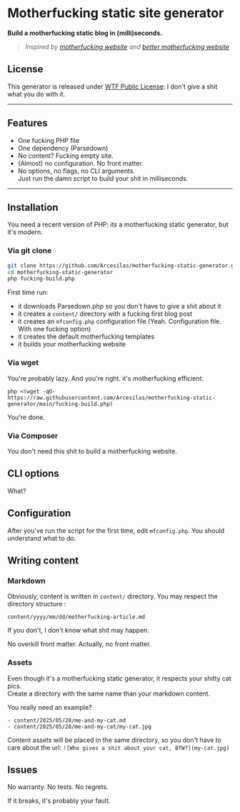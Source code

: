 # Motherfucking static site generator

**Build a motherfucking static blog in (milli)seconds.**  

> *Inspired by [motherfucking website](https://motherfuckingwebsite.com) and [better motherfucking website](http://bettermotherfuckingwebsite.com/)*

## License

This generator is released under [WTF Public License](https://www.wtfpl.net/): I don't give a shit what you do with it.

---

## Features

- One fucking PHP file
- One dependency (Parsedown)
- No content? Fucking empty site.
- (Almost) no configuration. No front matter.
- No options, no flags, no CLI arguments.  
  Just run the damn script to build your shit in milliseconds.

---

## Installation

You need a recent version of PHP: its a motherfucking static generator, but it's modern.

### Via git clone

```bash
git clone https://github.com/Arcesilas/motherfucking-static-generator.git
cd motherfucking-static-generator
php fucking-build.php
```

First time run:
- it downloads Parsedown.php so you don't have to give a shit about it
- it creates a `content/` directory with a fucking first blog post
- it creates an `mfconfig.php` configuration file (Yeah. Configuration file. With one fucking option)
- it creates the default motherfucking templates
- it builds your motherfucking website

### Via wget

You're probably lazy. And you're right. it's motherfucking efficient.

```
php <(wget -qO- https://raw.githubusercontent.com/Arcesilas/motherfucking-static-generator/main/fucking-build.php)
```
You're done.

### Via Composer

You don't need this shit to build a motherfucking website.

## CLI options

What?

## Configuration

After you've run the script for the first time, edit `mfconfig.php`. You should understand what to do.

## Writing content

### Markdown

Obviously, content is written in `content/` directory. You may respect the directory structure :
```
content/yyyy/mm/dd/motherfucking-article.md
```
If you don't, I don't know what shit may happen.

No overkill front matter. Actually, no front matter.

### Assets

Even though it's a motherfucking static generator, it respects your shitty cat pics.  
Create a directory with the same name than your markdown content.

You really need an example?
```
- content/2025/05/28/me-and-my-cat.md
- content/2025/05/28/me-and-my-cat/my-cat.jpg
```
Content assets will be placed in the same directory, so you don't have to care about the url: `![Who gives a shit about your cat, BTW?](my-cat.jpg)`

## Issues

No warranty. No tests. No regrets.

If it breaks, it's probably your fault.
